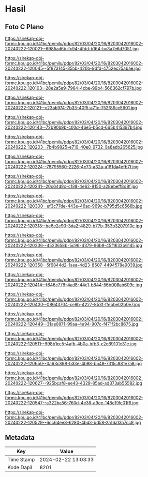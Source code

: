 # Hasil

## Foto C Plano

https://sirekap-obj-formc.kpu.go.id/41bc/pemilu/pdpr/82/03/04/20/16/8203042016002-20240222-120021--6985ad6b-fc94-4fdd-b164-bc3a7e6d7051.jpg

https://sirekap-obj-formc.kpu.go.id/41bc/pemilu/pdpr/82/03/04/20/16/8203042016002-20240222-120045--5f873145-35bb-420b-9dfd-4752ec25abae.jpg

https://sirekap-obj-formc.kpu.go.id/41bc/pemilu/pdpr/82/03/04/20/16/8203042016002-20240222-120103--28e2a5e9-7964-4cbe-99b4-566362cf797b.jpg

https://sirekap-obj-formc.kpu.go.id/41bc/pemilu/pdpr/82/03/04/20/16/8203042016002-20240222-120121--c23ab974-7b33-40f5-a71c-752f89cc5601.jpg

https://sirekap-obj-formc.kpu.go.id/41bc/pemilu/pdpr/82/03/04/20/16/8203042016002-20240222-120143--72b90b9b-c00d-46e5-b5cd-665b415397b4.jpg

https://sirekap-obj-formc.kpu.go.id/41bc/pemilu/pdpr/82/03/04/20/16/8203042016002-20240222-120203--7b4b9825-e716-40e8-9732-0a8adb265625.jpg

https://sirekap-obj-formc.kpu.go.id/41bc/pemilu/pdpr/82/03/04/20/16/8203042016002-20240222-120224--78795560-2226-4c73-a32a-a161da4efb7f.jpg

https://sirekap-obj-formc.kpu.go.id/41bc/pemilu/pdpr/82/03/04/20/16/8203042016002-20240222-120241--20c64d9c-c188-4e62-9150-a28ebeff8d8f.jpg

https://sirekap-obj-formc.kpu.go.id/41bc/pemilu/pdpr/82/03/04/20/16/8203042016002-20240222-120300--ef3c77de-443e-46ac-969c-b795d5c6566b.jpg

https://sirekap-obj-formc.kpu.go.id/41bc/pemilu/pdpr/82/03/04/20/16/8203042016002-20240222-120318--bc6e2e90-3da2-4829-b77b-353b3207910e.jpg

https://sirekap-obj-formc.kpu.go.id/41bc/pemilu/pdpr/82/03/04/20/16/8203042016002-20240222-120336--4523658b-5c96-4379-96b9-45f1633b6145.jpg

https://sirekap-obj-formc.kpu.go.id/41bc/pemilu/pdpr/82/03/04/20/16/8203042016002-20240222-120358--5f6844d2-1aea-4d23-8507-4494578e9039.jpg

https://sirekap-obj-formc.kpu.go.id/41bc/pemilu/pdpr/82/03/04/20/16/8203042016002-20240222-120414--f646c778-4ad8-44c1-b844-56b008ab609c.jpg

https://sirekap-obj-formc.kpu.go.id/41bc/pemilu/pdpr/82/03/04/20/16/8203042016002-20240222-120430--08643704-ce6b-4227-853f-ffebbe02b0e7.jpg

https://sirekap-obj-formc.kpu.go.id/41bc/pemilu/pdpr/82/03/04/20/16/8203042016002-20240222-120449--31ae8971-99aa-4a94-907c-f471f2bc8675.jpg

https://sirekap-obj-formc.kpu.go.id/41bc/pemilu/pdpr/82/03/04/20/16/8203042016002-20240222-120511--998b1cc5-4afb-4b0a-bfb3-e2e69101c31e.jpg

https://sirekap-obj-formc.kpu.go.id/41bc/pemilu/pdpr/82/03/04/20/16/8203042016002-20240222-120650--0a63c898-b33e-4b98-b548-7315c881e7a8.jpg

https://sirekap-obj-formc.kpu.go.id/41bc/pemilu/pdpr/82/03/04/20/16/8203042016002-20240222-120627--925bcaf8-ee43-4329-85ad-ad373ab55582.jpg

https://sirekap-obj-formc.kpu.go.id/41bc/pemilu/pdpr/82/03/04/20/16/8203042016002-20240222-120547--a322ba56-760d-4e36-a9ee-148e19fc01f6.jpg

https://sirekap-obj-formc.kpu.go.id/41bc/pemilu/pdpr/82/03/04/20/16/8203042016002-20240222-120529--6cc64ee3-6280-4bd3-bd58-2a16a13a7cc9.jpg


## Metadata

| Key        | Value               |
| ---------- | ------------------- |
| Time Stamp | 2024-02-22 13:03:33 |
| Kode Dapil | 8201                |



